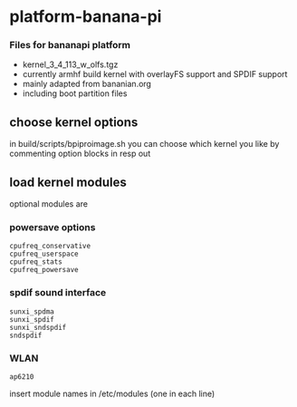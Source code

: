 # platform-banana-pi

### Files for bananapi platform   

* kernel_3_4_113_w_olfs.tgz
* currently armhf build kernel with overlayFS support
and SPDIF support
* mainly adapted from bananian.org
* including boot partition files

## choose kernel options

in build/scripts/bpiproimage.sh you can choose which kernel you like by commenting option blocks in resp out

## load kernel modules

optional modules are

### powersave options

```
cpufreq_conservative
cpufreq_userspace 
cpufreq_stats 
cpufreq_powersave 
```

### spdif sound interface

```
sunxi_spdma
sunxi_spdif 
sunxi_sndspdif 
sndspdif 
```

### WLAN

```
ap6210 
```


insert module names in /etc/modules (one in each line)

